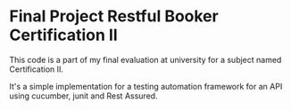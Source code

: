 # Final Project Restful Booker Certification II

This code is a part of my final evaluation at university for a subject named Certification II.

It's a simple implementation for a testing automation framework for an API using cucumber, junit and Rest Assured.
